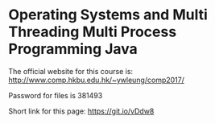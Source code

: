 # Operating Systems and Multi Threading Multi Process Programming Java


The official website for this course is: http://www.comp.hkbu.edu.hk/~ywleung/comp2017/

Password for files is 381493

Short link for this page: https://git.io/vDdw8
